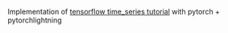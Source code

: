 Implementation of [tensorflow time_series tutorial](https://www.tensorflow.org/tutorials/structured_data/time_series) with pytorch + pytorchlightning
